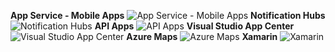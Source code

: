 ﻿**App Service - Mobile Apps**
![App Service - Mobile Apps](https://dinowang.github.io/azure-services-icon/Artifacts/Mobile/App+Service+-+Mobile+Apps.svg)
**Notification Hubs**
![Notification Hubs](https://dinowang.github.io/azure-services-icon/Artifacts/Mobile/Notification+Hubs.svg)
**API Apps**
![API Apps](https://dinowang.github.io/azure-services-icon/Artifacts/Mobile/API+Apps.svg)
**Visual Studio App Center**
![Visual Studio App Center](https://dinowang.github.io/azure-services-icon/Artifacts/Mobile/Visual+Studio+App+Center.svg)
**Azure Maps**
![Azure Maps](https://dinowang.github.io/azure-services-icon/Artifacts/Mobile/Azure+Maps.svg)
**Xamarin**
![Xamarin](https://dinowang.github.io/azure-services-icon/Artifacts/Mobile/Xamarin.svg)

